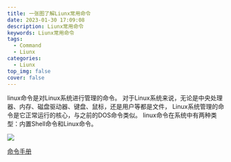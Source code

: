 ```yaml
---
title: 一张图了解Liunx常用命令
date: 2023-01-30 17:09:08
description: Liunx常用命令
keywords: Liunx常用命令
tags:
  - Command
  - Liunx
categories:
  - Liunx
top_img: false
cover: false
---
```


linux命令是对Linux系统进行管理的命令。
对于Linux系统来说，无论是中央处理器、内存、磁盘驱动器、键盘、鼠标，还是用户等都是文件，
Linux系统管理的命令是它正常运行的核心，与之前的DOS命令类似。
linux命令在系统中有两种类型：内置Shell命令和Linux命令。

![](https://s2.loli.net/2023/01/30/JWsbSgdr8FoQmaj.png)

[命令手册](https://www.linuxcool.com/)